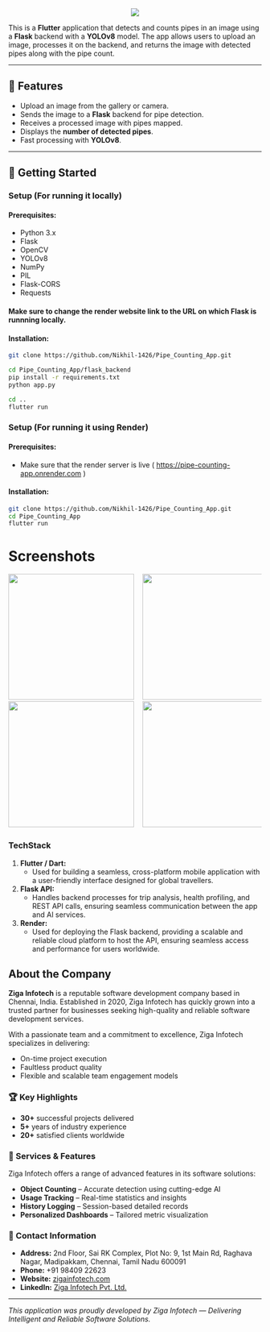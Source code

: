 <center>
<img src="https://readme-typing-svg.herokuapp.com/?font=Times+New+Roman&weight=500&size=30&pause=1000&width=435&lines=Welcome+to+County.Z+AI!" />
</center>


This is a **Flutter** application that detects and counts pipes in an image using a **Flask** backend with a **YOLOv8** model. The app allows users to upload an image, processes it on the backend, and returns the image with detected pipes along with the pipe count.

---

## 📌 Features

- Upload an image from the gallery or camera.
- Sends the image to a **Flask** backend for pipe detection.
- Receives a processed image with pipes mapped.
- Displays the **number of detected pipes**.
- Fast processing with **YOLOv8**.

---

## 🚀 Getting Started

### Setup (For running it locally)

#### Prerequisites:
- Python 3.x
- Flask
- OpenCV
- YOLOv8
- NumPy
- PIL
- Flask-CORS
- Requests

#### Make sure to change the render website link to the URL on which Flask is runnning locally.

#### Installation:
```sh
git clone https://github.com/Nikhil-1426/Pipe_Counting_App.git
```
```sh
cd Pipe_Counting_App/flask_backend
pip install -r requirements.txt
python app.py
```
```sh
cd ..
flutter run
```

### Setup (For running it using Render)

#### Prerequisites:
- Make sure that the render server is live ( https://pipe-counting-app.onrender.com )

#### Installation:
```sh
git clone https://github.com/Nikhil-1426/Pipe_Counting_App.git
cd Pipe_Counting_App
flutter run
```

# Screenshots
<pre>
<img src = "https://github.com/Nikhil-1426/Pipe_Counting_App/blob/main/assets/signup.jpg" width = "250">  <img src = "https://github.com/Nikhil-1426/Pipe_Counting_App/blob/main/assets/Homepage.jpg" width = "250">  <img src = "https://github.com/Nikhil-1426/Pipe_Counting_App/blob/main/assets/count_page1.jpg" width = "250">  
<img src = "https://github.com/Nikhil-1426/Pipe_Counting_App/blob/main/assets/count_page2.jpg" width = "250">  <img src = "https://github.com/Nikhil-1426/Pipe_Counting_App/blob/main/assets/historypage.jpg" width = "250">  <img src = "https://github.com/Nikhil-1426/Pipe_Counting_App/blob/main/assets/profilepage.jpg" width = "250">  
</pre>


### TechStack

1. **Flutter / Dart:**
   - Used for building a seamless, cross-platform mobile application with a user-friendly interface designed for global travellers.
2. **Flask API:**
   - Handles backend processes for trip analysis, health profiling, and REST API calls, ensuring seamless communication between the app and AI services.
3. **Render:**
   - Used for deploying the Flask backend, providing a scalable and reliable cloud platform to host the API, ensuring seamless access and performance for users worldwide.

## About the Company

**Ziga Infotech** is a reputable software development company based in Chennai, India. Established in 2020, Ziga Infotech has quickly grown into a trusted partner for businesses seeking high-quality and reliable software development services.

With a passionate team and a commitment to excellence, Ziga Infotech specializes in delivering:
- On-time project execution
- Faultless product quality
- Flexible and scalable team engagement models

### 🏆 Key Highlights
-  **30+** successful projects delivered
-  **5+** years of industry experience
-  **20+** satisfied clients worldwide

### 💼 Services & Features
Ziga Infotech offers a range of advanced features in its software solutions:
-  **Object Counting** – Accurate detection using cutting-edge AI
-  **Usage Tracking** – Real-time statistics and insights
-  **History Logging** – Session-based detailed records
-  **Personalized Dashboards** – Tailored metric visualization

### 📍 Contact Information
- **Address:** 2nd Floor, Sai RK Complex, Plot No: 9, 1st Main Rd, Raghava Nagar, Madipakkam, Chennai, Tamil Nadu 600091
- **Phone:** +91 98409 22623  
- **Website:** [zigainfotech.com](https://zigainfotech.com)  
- **LinkedIn:** [Ziga Infotech Pvt. Ltd.](https://www.linkedin.com/company/ziga-infotech-pvt-ltd/)

---

_This application was proudly developed by Ziga Infotech — Delivering Intelligent and Reliable Software Solutions._

